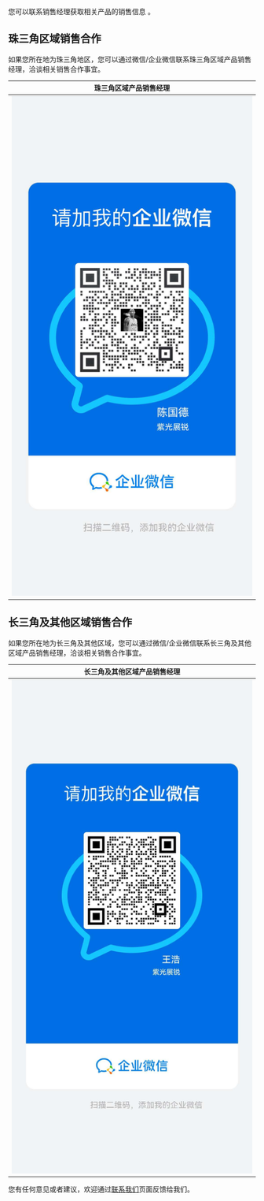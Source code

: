 
您可以联系销售经理获取相关产品的销售信息 。

## 珠三角区域销售合作

如果您所在地为珠三角地区，您可以通过微信/企业微信联系珠三角区域产品销售经理，洽谈相关销售合作事宜。

| 珠三角区域产品销售经理           |
| -------------------------------- |
| ![](productsales.assets/cgd.jpg) |

## 长三角及其他区域销售合作

如果您所在地为长三角及其他区域，您可以通过微信/企业微信联系长三角及其他区域产品销售经理，洽谈相关销售合作事宜。

| 长三角及其他区域产品销售经理 |
| -------------------------------- |
| ![](productsales.assets/wh.jpg) |

您有任何意见或者建议，欢迎通过[联系我们](https://www.teckbond.com/#/home/serve)页面反馈给我们。
